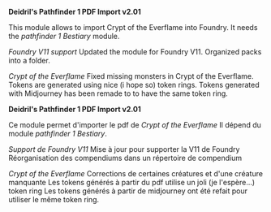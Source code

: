 **Deidril's Pathfinder 1 PDF Import v2.01**

This module allows to import Crypt of the Everflame into Foundry.
It needs the *pathfinder 1 Bestiary* module.

*Foundry V11 support*
Updated the module for Foundry V11.
Organized packs into a folder.

*Crypt of the Everflame*
Fixed missing monsters in Crypt of the Everflame.
Tokens are generated using nice (i hope so) token rings.
Tokens generated with Midjourney has been remade to to have the same token ring.

**Deidril's Pathfinder 1 PDF Import v2.01**

Ce module permet d'importer le pdf de *Crypt of the Everflame*
Il dépend du module *pathfinder 1 Bestiary*.

*Support de Foundry V11*
Mise à jour pour supporter la V11 de Foundry
Réorganisation des compendiums dans un répertoire de compendium

*Crypt of the Everflame*
Corrections de certaines créatures et d'une créature manquante
Les tokens générés à partir du pdf utilise un joli (je l'espère...) token ring
Les tokens générés à partir de midjourney ont été refait pour utiliser le même token ring.


